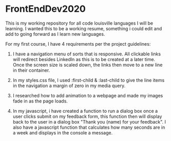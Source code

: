 # FrontEndDev2020
This is my working repository for all code louisville languages I will be learning. I wanted this to be a working resume, something i could edit and add to going forward as I learn new languages.

For my first course, I have 4 requirements per the project guidelines:
1. I have a navigation menu of sorts that is responsive. All clickable links will redirect besides LinkedIn as this is to be created at a later time. Once the screen size is scaled down, the links then move to a new line in their container.

2. In my styles.css file, I used :first-child & :last-child to give the line items in the navigation a margin of zero in my media query.

3. I researched how to add animation to a webpage and made my images fade in as the page loads.

4. In my javascript, i have created a function to run a dialog box once a user clicks submit on my feedback form, this function then will display back to the user in a dialog box "Thank you (name) for your feedback". I also have a javascript function that calculates how many seconds are in a week and displays in the console a message.
